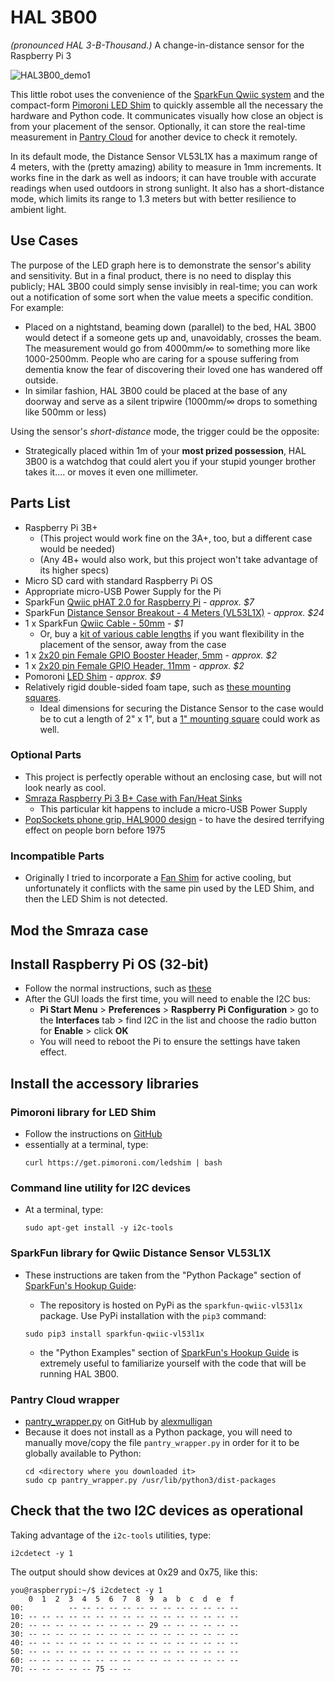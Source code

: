 # HAL 3B00
*(pronounced HAL 3-B-Thousand.)* A change-in-distance sensor for the Raspberry Pi 3

![HAL3B00_demo1](https://user-images.githubusercontent.com/84039166/190937533-196f0f39-fb8a-4758-8dfb-87f82211b5ac.gif)

This little robot uses the convenience of the [SparkFun Qwiic system](https://www.sparkfun.com/products/15945) and the compact-form [Pimoroni LED Shim](https://shop.pimoroni.com/products/led-shim) to quickly assemble all the necessary the hardware and Python code. It communicates visually how close an object is from your placement of the sensor. Optionally, it can store the real-time measurement in [Pantry Cloud](https://getpantry.cloud/) for another device to check it remotely.

In its default mode, the Distance Sensor VL53L1X has a maximum range of 4 meters, with the (pretty amazing) ability to measure in 1mm increments. It works fine in the dark as well as indoors; it can have trouble with accurate readings when used outdoors in strong sunlight. It also has a short-distance mode, which limits its range to 1.3 meters but with better resilience to ambient light.

## Use Cases
The purpose of the LED graph here is to demonstrate the sensor's ability and sensitivity. But in a final product, there is no need to display this publicly; HAL 3B00 could simply sense invisibly in real-time; you can work out a notification of some sort when the value meets a specific condition. For example:

- Placed on a nightstand, beaming down (parallel) to the bed, HAL 3B00 would detect if a someone gets up and, unavoidably, crosses the beam. The measurement would go from 4000mm/∞ to something more like 1000-2500mm. People who are caring for a spouse suffering from dementia know the fear of discovering their loved one has wandered off outside. 
- In similar fashion, HAL 3B00 could be placed at the base of any doorway and serve as a silent tripwire (1000mm/∞ drops to something like 500mm or less)

Using the sensor's *short-distance* mode, the trigger could be the opposite:

- Strategically placed within 1m of your **most prized possession**, HAL 3B00 is a watchdog that could alert you if your stupid younger brother takes it.... or moves it even one millimeter.

## Parts List

- Raspberry Pi 3B+
    - (This project would work fine on the 3A+, too, but a different case would be needed)
    - (Any 4B+ would also work, but this project won't take advantage of its higher specs)
- Micro SD card with standard Raspberry Pi OS
- Appropriate micro-USB Power Supply for the Pi
- SparkFun [Qwiic pHAT 2.0 for Raspberry Pi](https://www.sparkfun.com/products/15945) - *approx. $7*
- SparkFun [Distance Sensor Breakout - 4 Meters (VL53L1X)](https://www.sparkfun.com/products/14722) - *approx. $24*
- 1 x SparkFun [Qwiic Cable - 50mm](https://www.sparkfun.com/products/14426) - *$1*
    - Or, buy a [kit of various cable lengths](https://www.sparkfun.com/products/15081) if you want flexibility in the placement of the sensor, away from the case 
- 1 x [2x20 pin Female GPIO Booster Header, 5mm](https://shop.pimoroni.com/products/booster-header?variant=47414520906) - *approx. $2*
- 1 x [2x20 pin Female GPIO Header, 11mm](https://shop.pimoroni.com/products/2x20-pin-gpio-header-for-raspberry-pi-2-b-a?variant=1132812269) - *approx. $2*
- Pomoroni [LED Shim](https://shop.pimoroni.com/products/led-shim?variant=3136952467466) - *approx. $9*
- Relatively rigid double-sided foam tape, such as [these mounting squares](https://smile.amazon.com/Scotch-Mounting-Squares-6-Squares-111-LRG/dp/B00347A8EY/).
    - Ideal dimensions for securing the Distance Sensor to the case would be to cut a length of 2" x 1", but a [1" mounting square](https://smile.amazon.com/Sc%C3%B3tch-Scotch-Inch-Square-White/dp/B004E2RKL2) could work as well.

### Optional Parts
- This project is perfectly operable without an enclosing case, but will not look nearly as cool.
- [Smraza Raspberry Pi 3 B+ Case with Fan/Heat Sinks](https://smile.amazon.com/Smraza-Raspberry-Heatsinks-Supply-Compatible/dp/B07GKXZH7X)
    - This particular kit happens to include a micro-USB Power Supply
- [PopSockets phone grip, HAL9000 design](https://smile.amazon.com/gp/product/B07V98PLHR/) - to have the desired terrifying effect on people born before 1975
    
### Incompatible Parts

- Originally I tried to incorporate a [Fan Shim](https://shop.pimoroni.com/products/fan-shim?variant=29210095812691) for active cooling, but unfortunately it conflicts with the same pin used by the LED Shim, and then the LED Shim is not detected.

## Mod the Smraza case

## Install Raspberry Pi OS (32-bit)

- Follow the normal instructions, such as [these](https://www.raspberrypi.com/documentation/computers/getting-started.html)
- After the GUI loads the first time, you will need to enable the I2C bus:
    - **Pi Start Menu** > **Preferences** > **Raspberry Pi Configuration** > go to the **Interfaces** tab > find I2C in the list and choose the radio button for **Enable** > click **OK**
    - You will need to reboot the Pi to ensure the settings have taken effect.


## Install the accessory libraries

### Pimoroni library for LED Shim
- Follow the instructions on [GitHub](https://github.com/pimoroni/led-shim)
- essentially at a terminal, type:
    ```
    curl https://get.pimoroni.com/ledshim | bash
    ```

### Command line utility for I2C devices
- At a terminal, type:
    ```
    sudo apt-get install -y i2c-tools
    ```    

### SparkFun library for Qwiic Distance Sensor VL53L1X
- These instructions are taken from the "Python Package" section of [SparkFun's Hookup Guide](https://learn.sparkfun.com/tutorials/qwiic-distance-sensor-vl53l1x-hookup-guide/python-package-overview):
    - The repository is hosted on PyPi as the ```sparkfun-qwiic-vl53l1x``` package. Use PyPi installation with the ```pip3``` command:
    
    ```
    sudo pip3 install sparkfun-qwiic-vl53l1x
    ```    
    - the "Python Examples" section of [SparkFun's Hookup Guide](https://learn.sparkfun.com/tutorials/qwiic-distance-sensor-vl53l1x-hookup-guide/python-examples) is extremely useful to familiarize yourself with the code that will be running HAL 3B00.

### Pantry Cloud wrapper
- [pantry_wrapper.py](https://github.com/alexmulligan/pantry_wrapper) on GitHub by [alexmulligan](https://github.com/alexmulligan)
- Because it does not install as a Python package, you will need to manually move/copy the file ```pantry_wrapper.py``` in order for it to be globally available to Python:
    ```
    cd <directory where you downloaded it>
    sudo cp pantry_wrapper.py /usr/lib/python3/dist-packages
    ```   
    
## Check that the two I2C devices as operational
Taking advantage of the ```i2c-tools``` utilities, type:

```
i2cdetect -y 1
```
    
The output should show devices at 0x29 and 0x75, like this:

```   
you@raspberrypi:~/$ i2cdetect -y 1
    0  1  2  3  4  5  6  7  8  9  a  b  c  d  e  f
00:          -- -- -- -- -- -- -- -- -- -- -- -- --
10: -- -- -- -- -- -- -- -- -- -- -- -- -- -- -- --
20: -- -- -- -- -- -- -- -- -- 29 -- -- -- -- -- --
30: -- -- -- -- -- -- -- -- -- -- -- -- -- -- -- --
40: -- -- -- -- -- -- -- -- -- -- -- -- -- -- -- --
50: -- -- -- -- -- -- -- -- -- -- -- -- -- -- -- --
60: -- -- -- -- -- -- -- -- -- -- -- -- -- -- -- --
70: -- -- -- -- -- 75 -- --
```   

